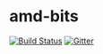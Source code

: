 amd-bits
==========

[![Build Status](https://travis-ci.org/MiguelCastillo/amd-bits.svg)](https://travis-ci.org/MiguelCastillo/amd-bits)
[![Gitter](https://badges.gitter.im/Join%20Chat.svg)](https://gitter.im/MiguelCastillo/amd-bits?utm_source=badge&utm_medium=badge&utm_campaign=pr-badge&utm_content=badge)
